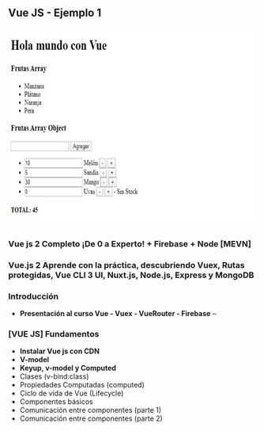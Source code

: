 ## Vue JS - Ejemplo 1

<img src="img-app-01.jpg" height="400">


### Vue js 2 Completo ¡De 0 a Experto! + Firebase + Node [MEVN]
### Vue.js 2 Aprende con la práctica, descubriendo Vuex, Rutas protegidas, Vue CLI 3 UI, Nuxt.js, Node.js, Express y MongoDB

### Introducción
- **Presentación al curso Vue - Vuex - VueRouter - Firebase**
–
### [VUE JS] Fundamentos
- **Instalar Vue js con CDN**
- **V-model**
- **Keyup, v-model y Computed**
- Clases (v-bind:class)
- Propiedades Computadas (computed)
- Ciclo de vida de Vue (Lifecycle)
- Componentes básicos
- Comunicación entre componentes (parte 1)
- Comunicación entre componentes (parte 2)
